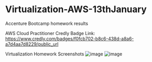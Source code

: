 # Virtualization-AWS-13thJanuary
Accenture Bootcamp homework results


AWS Cloud Practitioner Credly Badge Link: https://www.credly.com/badges/f0fcb702-b8c6-438d-a8a6-a7d4aa7d8229/public_url

Virtualization Homework Screenshots
![image](https://github.com/user-attachments/assets/233fce73-b246-4dbc-bb0c-eecd4eb455a2)
![image](https://github.com/user-attachments/assets/bdab60f8-9594-487f-874a-38f889125f52)

